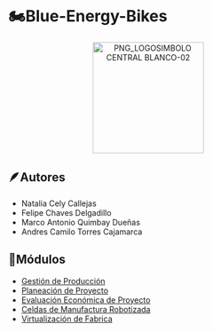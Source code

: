 # 🏍️Blue-Energy-Bikes

<div align='center'> 
<img height="200" alt="PNG_LOGOSIMBOLO CENTRAL BLANCO-02" src="https://github.com/user-attachments/assets/2d573838-3c60-434e-b433-1e3430c8aa80" />
</div>

## 🪶Autores
* Natalia Cely Callejas
* Felipe Chaves Delgadillo
* Marco Antonio Quimbay Dueñas
* Andres Camilo Torres Cajamarca

## 🔢Módulos

* [Gestión de Producción](Gestion_Produccion)
* [Planeación de Proyecto](Planeacion_Proyecto)
* [Evaluación Económica de Proyecto](Evaluacion_Economica)
* [Celdas de Manufactura Robotizada](Celdas_Robotizada)
* [Virtualización de Fabrica](Virtualizacion_Fabrica)
